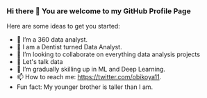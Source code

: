### Hi there 👋 You are welcome to my GitHub Profile Page

Here are some ideas to get you started:

- 🔭 I’m a 360 data analyst.
- 🤔 I am a Dentist turned Data Analyst.
- 👯 I’m looking to collaborate on everything data analysis projects
- 💬 Let's talk data
- 🌱 I’m gradually skilling up in ML and Deep Learning.
- 📫 How to reach me: https://twitter.com/obikoya11.
- Fun fact: My younger brother is taller than I am.

